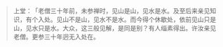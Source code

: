 
> 上堂：​「老僧三十年前，未参禅时，见山是山，见水是水。及至后来亲见知识，有个入处。见山不是山，见水不是水。而今得个休歇处，依前见山只是山，见水只是水。大众，这三般见解，是同是别？有人缁素得出。许汝亲见老僧。更参三十年迥无入处在。
